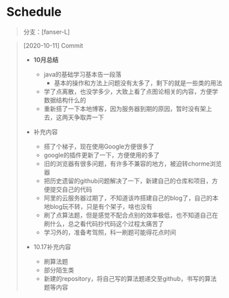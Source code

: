 # Schedule

> 分支：[fanser-L] 

> [2020-10-11] Commit
>
>- **10月总结**
>   - java的基础学习基本告一段落
>     - 基本的操作和方法上问题没有太多了，剩下的就是一些类的用法
>   - 学了点离散，也没学多少，大致上看了点图论相关的内容，方便学数据结构什么的
>   - 重新搭了一下本地博客，因为服务器到期的原因，暂时没有架上去，这两天争取弄一下
>
>- 补充内容
>   - 搭了个梯子，现在使用Google方便很多了
>   - google的插件更新了一下，方便使用的多了
>   - 旧的浏览器有很多问题，有许多不兼容的地方，被迫转chorme浏览器
>   - 把历史遗留的github问题解决了一下，新建自己的仓库和项目，方便提交自己的代码
>   - 阿里的云服务器过期了，不知道该咋搭建自己的blog了，自己的本地blog玩不转，只是有个架子，啥也没有
>   - 刷了点算法题，但是感觉不配合点别的效率极低，也不知道自己在刷什么，总之看代码抄代码这个过程太痛苦了
>   - 学习外的，准备考驾照，科一刷题可能得花点时间
>- 10.17补充内容
>   - 刷算法题
>   - 部分陌生类
>   - 新建的repository，将自己写的算法题递交至github，书写的算法题等内容
